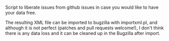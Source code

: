 Script to liberate issues from github issues in case you would like to have
your data free.

The resulting XML file can be imported to bugzilla with importxml.pl, and although
it is not perfect (patches and pull requests welcome!), I don't think there is any
data loss and it can be cleaned up in the Bugzilla after import.